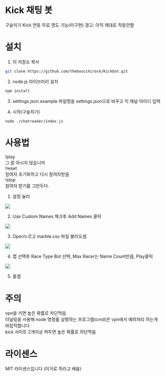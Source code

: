 # Kick 채팅 봇
구슬치기 Kick 연동
무료 영도 기능(미구현)
경고: 아직 제대로 작동안함

# 설치

1. 이 저장소 복사
```bash
git clone https://github.com/theboocchirock/Kickbot.git
```

2. node.js 라이브러리 설치
```bash
npm install
```
3. settings.json.example 파일명을 settings.json으로 바꾸고 킥 채널 아이디 입력


4. 시작(구슬치기)
```bash
node ./chatreader/index.js
```

# 사용법
!play<br>
그 잘 아시지 않습니까<br>
!reset <br>
참여자 초기화하고 다시 참여자받음 <br>
!stop <br>
참여자 받기를 그만두다.
1. 설정 눌러 <br>
<img src="https://github.com/theboocchirock/Kickbot/blob/main/marble1.png?raw=true">

2. Use Custom Names 체크후 Add Names 클릭 <br>
<img src="https://github.com/theboocchirock/Kickbot/blob/main/marble2.png?raw=true">

3. Open누르고 marble.csv 파일 불러오셈 <br>
<img src="https://github.com/theboocchirock/Kickbot/blob/main/marble3.png?raw=true">

4. 맵 선택후 Race Type Bot 선택, Max Racer는 Name Count만큼, Play클릭 <br>
<img src="https://github.com/theboocchirock/Kickbot/blob/main/marble4.png?raw=true">

5. 즐겜

# 주의
vpn을 키면 높은 확률로 차단먹음<br>
터널링을 사용해 node 명령를 실행하는 프로그램(cmd)은 vpn에서 예외처리 하는게 바랍직합니다<br>
kick 사이트 2개이상 켜두면 높은 확률로 차단먹음

# 라이센스
MIT 라이센스입니다 (이거로 하라고 배움)
